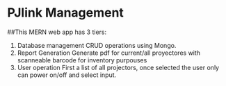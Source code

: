 # PJlink Management

##This MERN web app has 3 tiers:

1. Database management
CRUD operations using Mongo.
2. Report Generation
Generate pdf for current/all proyectores with scanneable barcode for inventory purpouses
3. User operation
First a list of all projectors, once selected the user only can power on/off and select input.
